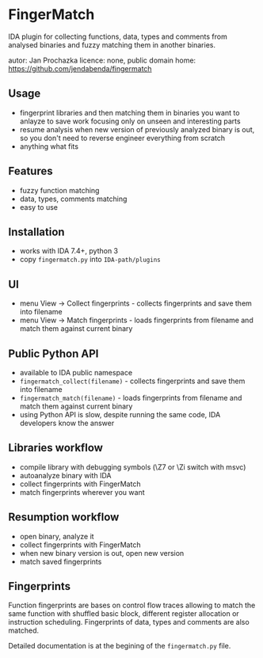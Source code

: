 # FingerMatch

IDA plugin for collecting functions, data, types and comments from analysed binaries
and fuzzy matching them in another binaries.

autor: Jan Prochazka
licence: none, public domain
home: https://github.com/jendabenda/fingermatch


## Usage
 * fingerprint libraries and then matching them in binaries you want to anlayze to save work
   focusing only on unseen and interesting parts
 * resume analysis when new version of previously analyzed binary is out, so you don't need to
   reverse engineer everything from scratch
 * anything what fits


## Features
 * fuzzy function matching
 * data, types, comments matching
 * easy to use


## Installation
 * works with IDA 7.4+, python 3
 * copy `fingermatch.py` into `IDA-path/plugins`


## UI
 * menu View -> Collect fingerprints - collects fingerprints and save them into filename
 * menu View -> Match fingerprints - loads fingerprints from filename and match them against
   current binary


## Public Python API
 * available to IDA public namespace
 * `fingermatch_collect(filename)` - collects fingerprints and save them into filename
 * `fingermatch_match(filename)` - loads fingerprints from filename and match them against current binary
 * using Python API is slow, despite running the same code, IDA developers know the answer


## Libraries workflow
 * compile library with debugging symbols (\Z7 or \Zi switch with msvc)
 * autoanalyze binary with IDA
 * collect fingerprints with FingerMatch
 * match fingerprints wherever you want

## Resumption workflow
 * open binary, analyze it
 * collect fingerprints with FingerMatch
 * when new binary version is out, open new version
 * match saved fingerprints


## Fingerprints
Function fingerprints are bases on control flow traces allowing to match the same function
with shuffled basic block, different register allocation or instruction scheduling.
Fingerprints of data, types and comments are also matched.

Detailed documentation is at the begining of the `fingermatch.py` file.
